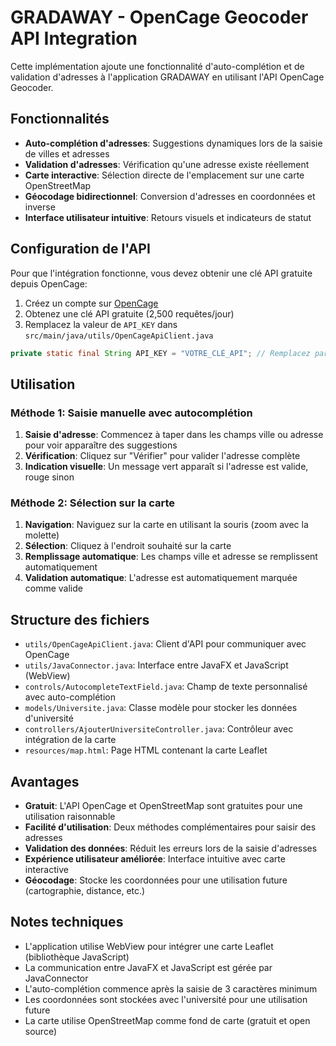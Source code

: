 # GRADAWAY - OpenCage Geocoder API Integration

Cette implémentation ajoute une fonctionnalité d'auto-complétion et de validation d'adresses à l'application GRADAWAY en utilisant l'API OpenCage Geocoder.

## Fonctionnalités

- **Auto-complétion d'adresses**: Suggestions dynamiques lors de la saisie de villes et adresses
- **Validation d'adresses**: Vérification qu'une adresse existe réellement
- **Carte interactive**: Sélection directe de l'emplacement sur une carte OpenStreetMap
- **Géocodage bidirectionnel**: Conversion d'adresses en coordonnées et inverse
- **Interface utilisateur intuitive**: Retours visuels et indicateurs de statut

## Configuration de l'API

Pour que l'intégration fonctionne, vous devez obtenir une clé API gratuite depuis OpenCage:

1. Créez un compte sur [OpenCage](https://opencagedata.com/users/sign_up)
2. Obtenez une clé API gratuite (2,500 requêtes/jour)
3. Remplacez la valeur de `API_KEY` dans `src/main/java/utils/OpenCageApiClient.java`

```java
private static final String API_KEY = "VOTRE_CLÉ_API"; // Remplacez par votre clé API
```

## Utilisation

### Méthode 1: Saisie manuelle avec autocomplétion
1. **Saisie d'adresse**: Commencez à taper dans les champs ville ou adresse pour voir apparaître des suggestions
2. **Vérification**: Cliquez sur "Vérifier" pour valider l'adresse complète
3. **Indication visuelle**: Un message vert apparaît si l'adresse est valide, rouge sinon

### Méthode 2: Sélection sur la carte
1. **Navigation**: Naviguez sur la carte en utilisant la souris (zoom avec la molette)
2. **Sélection**: Cliquez à l'endroit souhaité sur la carte
3. **Remplissage automatique**: Les champs ville et adresse se remplissent automatiquement
4. **Validation automatique**: L'adresse est automatiquement marquée comme valide

## Structure des fichiers

- `utils/OpenCageApiClient.java`: Client d'API pour communiquer avec OpenCage
- `utils/JavaConnector.java`: Interface entre JavaFX et JavaScript (WebView)
- `controls/AutocompleteTextField.java`: Champ de texte personnalisé avec auto-complétion
- `models/Universite.java`: Classe modèle pour stocker les données d'université
- `controllers/AjouterUniversiteController.java`: Contrôleur avec intégration de la carte
- `resources/map.html`: Page HTML contenant la carte Leaflet

## Avantages

- **Gratuit**: L'API OpenCage et OpenStreetMap sont gratuites pour une utilisation raisonnable
- **Facilité d'utilisation**: Deux méthodes complémentaires pour saisir des adresses
- **Validation des données**: Réduit les erreurs lors de la saisie d'adresses
- **Expérience utilisateur améliorée**: Interface intuitive avec carte interactive
- **Géocodage**: Stocke les coordonnées pour une utilisation future (cartographie, distance, etc.)

## Notes techniques

- L'application utilise WebView pour intégrer une carte Leaflet (bibliothèque JavaScript)
- La communication entre JavaFX et JavaScript est gérée par JavaConnector
- L'auto-complétion commence après la saisie de 3 caractères minimum
- Les coordonnées sont stockées avec l'université pour une utilisation future
- La carte utilise OpenStreetMap comme fond de carte (gratuit et open source) 